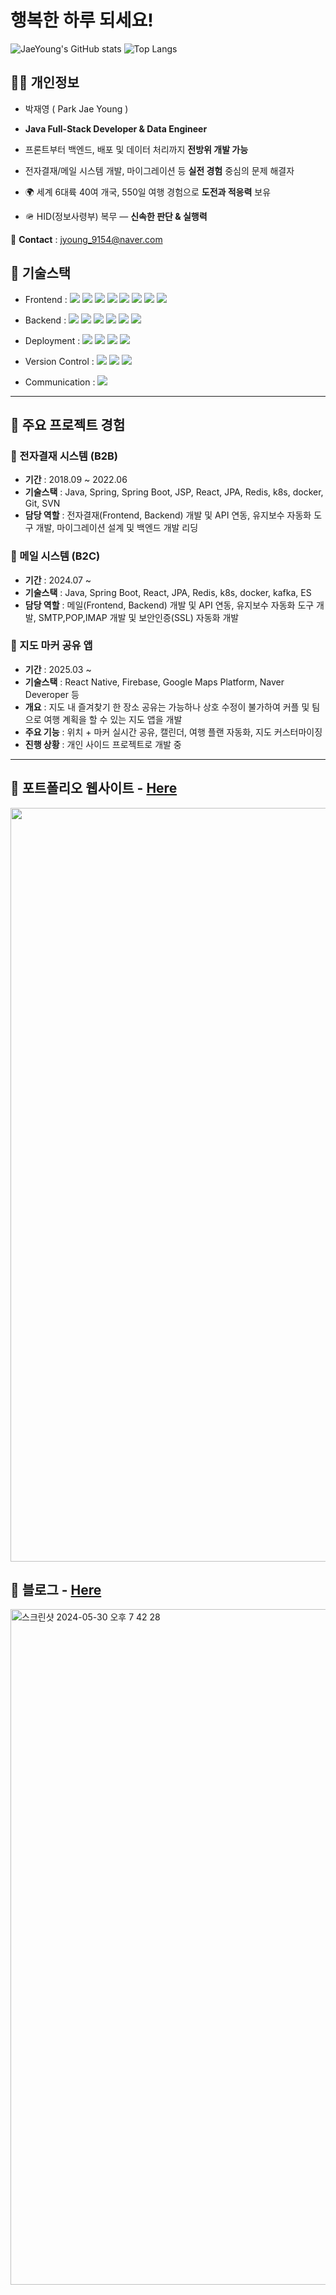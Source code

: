 # 행복한 하루 되세요!

![JaeYoung's GitHub stats](https://github-readme-stats-sand-six-91.vercel.app/api?username=jyoung9154&show_icons=true&theme=calm&count_private=true&hide=stars,prs)
![Top Langs](https://github-readme-stats-sand-six-91.vercel.app/api/top-langs/?username=jyoung9154&layout=compact&theme=calm)


## 🙋‍♂️ 개인정보
- 박재영 ( Park Jae Young )
- **Java Full-Stack Developer & Data Engineer**
  
- 프론트부터 백엔드, 배포 및 데이터 처리까지 **전방위 개발 가능**
- 전자결재/메일 시스템 개발, 마이그레이션 등 **실전 경험** 중심의 문제 해결자
- 🌍 세계 6대륙 40여 개국, 550일 여행 경험으로 **도전과 적응력** 보유
- 🪖 HID(정보사령부) 복무 — **신속한 판단 & 실행력**

📧 **Contact** : jyoung_9154@naver.com

## 🔨 기술스택
- Frontend :
<span><img src="https://img.shields.io/badge/HTML-e34f26?style=flat&logo=html5&logoColor=white"/></span>
<span><img src="https://img.shields.io/badge/CSS-1572b6?style=flat&logo=css3&logoColor=white"/></span>
<span><img src="https://img.shields.io/badge/JavaScript-dbab09?style=flat&logo=javascript&logoColor=white"/></span>
<span><img src="https://img.shields.io/badge/React-61dafb?style=flat&logo=react&logoColor=white"/></span>
<span><img src="https://img.shields.io/badge/jQuery-0769ad?style=flat&logo=jquery&logoColor=white"/></span>
<span><img src="https://img.shields.io/badge/Bootstrap-7952B3?style=flat&logo=bootstrap&logoColor=white"/></span>
<span><img src="https://img.shields.io/badge/React Query-FF4154?style=flat&logo=react-query&logoColor=white"/></span>
<span><img src="https://img.shields.io/badge/React Hook Form-EC5990?style=flat&logo=react-hook-form&logoColor=white"/></span>

- Backend :
<span><img src="https://img.shields.io/badge/Java-3776AB?style=flat&logo=java&logoColor=white"/></span>
<span><img src="https://img.shields.io/badge/Spring-8bc34b?style=flat&logo=spring&logoColor=white"/></span>
<span><img src="https://img.shields.io/badge/SpringBoot-41AD48?style=flat&logo=springboot&logoColor=white"/></span>
<span><img src="https://img.shields.io/badge/JPA-FFCA28?style=flat&logo=JPA&logoColor=white"/></span>
<span><img src="https://img.shields.io/badge/Linux-3776AB?style=flat&logo=linux&logoColor=white"/></span>
<span><img src="https://img.shields.io/badge/Kafka-231f20?style=flat&logo=apachekafka&logoColor=white"/></span>

- Deployment :
<span><img src="https://img.shields.io/badge/Redis-232f3e?style=flat&logo=redis&logoColor=white"/></span>
<span><img src="https://img.shields.io/badge/Nginx-00c7b7?style=flat&logo=nginx&logoColor=white"/></span>
<span><img src="https://img.shields.io/badge/Docker-2496ED?style=flat&logo=docker&logoColor=white"/></span>
<span><img src="https://img.shields.io/badge/Kubernetes-326ce5?style=flat&logo=kubernetes&logoColor=white"/></span>

- Version Control :
<span><img src="https://img.shields.io/badge/Git-f05032?style=flat&logo=git&logoColor=white"/></span>
<span><img src="https://img.shields.io/badge/GitHub-181717?style=flat&logo=github&logoColor=white"/></span>
<span><img src="https://img.shields.io/badge/SVN-0052cc?style=flat&logo=svn&logoColor=white"/></span><br/>
- Communication :
<span><img src="https://img.shields.io/badge/Jira-0052cc?style=flat&logo=jira&logoColor=white"/></span>

---

## 💼 주요 프로젝트 경험

### 📌 전자결재 시스템 (B2B)
- **기간** : 2018.09 ~ 2022.06
- **기술스택** : Java, Spring, Spring Boot, JSP, React, JPA, Redis, k8s, docker, Git, SVN
- **담당 역할** : 전자결재(Frontend, Backend) 개발 및 API 연동, 유지보수 자동화 도구 개발, 마이그레이션 설계 및 백엔드 개발 리딩

### 📌 메일 시스템 (B2C)
- **기간** : 2024.07 ~ 
- **기술스택** : Java, Spring Boot, React, JPA, Redis, k8s, docker, kafka, ES
- **담당 역할** : 메일(Frontend, Backend) 개발 및 API 연동, 유지보수 자동화 도구 개발, SMTP,POP,IMAP 개발 및 보안인증(SSL) 자동화 개발

### 📌 지도 마커 공유 앱
- **기간** : 2025.03 ~ 
- **기술스택** : React Native, Firebase, Google Maps Platform, Naver Deveroper 등
- **개요** : 지도 내 즐겨찾기 한 장소 공유는 가능하나 상호 수정이 불가하여 커플 및 팀으로 여행 계획을 할 수 있는 지도 앱을 개발   
- **주요 기능** : 위치 + 마커 실시간 공유, 캘린더, 여행 플랜 자동화, 지도 커스터마이징
- **진행 상황** : 개인 사이드 프로젝트로 개발 중

---

## 📝 포트폴리오 웹사이트 - <a href="https://jyoung9154.github.io">Here</a>
[<img width="1206" src="https://github.com/jyoung9154/jyoung9154/assets/38848601/0b1a8958-6ed9-4f89-b24a-8201a3990b38">](https://jyoung9154.github.io)
## 📝 블로그 - <a href="https://velog.io/@jyoung9154/repositioning">Here</a> 
[<img width="1081" alt="스크린샷 2024-05-30 오후 7 42 28" src="https://github.com/jyoung9154/jyoung9154/assets/38848601/17e0ce7c-2eba-4169-ba7b-2469f0c631a0">](https://velog.io/@jyoung9154)
